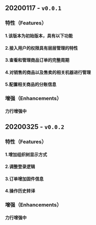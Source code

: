 ## 20200117 - `v0.0.1`

### 特性（Features）
#### 1.该版本为初始版本，具有以下功能
#### 2.接入用户的权限具有层层管理的特性
#### 3.查看和管理商品订单的完整周期
#### 4.对销售的商品以及售卖的相关机器进行管理
#### 5.配置相关商品的分账信息

### 增强（Enhancements）
#### 力行增强中

## 20200325 - `v0.0.2`

### 特性（Features）
#### 1.增加组织树显示方式
#### 2.调整登录逻辑
#### 3.订单增加固件信息
#### 4.操作历史转译

### 增强（Enhancements）
#### 力行增强中
